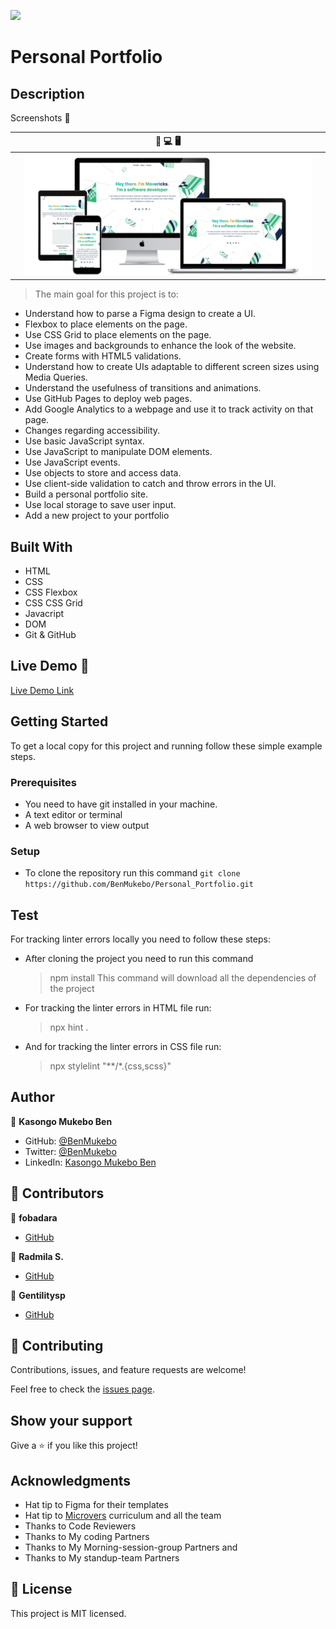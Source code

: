 ![](https://img.shields.io/badge/Microverse-blueviolet)

# Personal Portfolio

## Description 

Screenshots 📸

| |              📱 💻 🖥️            | |
|-|-------------------------------------|-|
||![screenshot](./images/screenshot1.png)||


> The main goal for this project is to: 

- Understand how to parse a Figma design to create a UI.
- Flexbox to place elements on the page.
- Use CSS Grid to place elements on the page.
- Use images and backgrounds to enhance the look of the website.
- Create forms with HTML5 validations.
- Understand how to create UIs adaptable to different screen sizes using Media Queries.
- Understand the usefulness of transitions and animations.
- Use GitHub Pages to deploy web pages.
- Add Google Analytics to a webpage and use it to track activity on that page.
- Changes regarding accessibility.
- Use basic JavaScript syntax.
- Use JavaScript to manipulate DOM elements.
- Use JavaScript events.
- Use objects to store and access data.
- Use client-side validation to catch and throw errors in the UI.
- Build a personal portfolio site.
- Use local storage to save user input.
- Add a new project to your portfolio

## Built With

- HTML
- CSS
- CSS Flexbox
- CSS CSS Grid
- Javacript
- DOM
- Git & GitHub


## Live Demo 🔗

<!-- [Live Demo Link](https://benmukebo.github.io/Personal_Portfolio/) -->


[Live Demo Link](https://laughing-rosalind-98e585.netlify.app)

## Getting Started

To get a local copy for this project and running follow these simple example steps.

### Prerequisites

- You need to have git installed in your machine.
- A text editor or terminal
- A web browser to view output

### Setup

- To clone the repository run this command `git clone https://github.com/BenMukebo/Personal_Portfolio.git`

## Test

For tracking linter errors locally you need to follow these steps:

- After cloning the project you need to run this command
  > npm install
  > This command will download all the dependencies of the project

- For tracking the linter errors in HTML file run:
  > npx hint .

- And for tracking the linter errors in CSS file run:
  > npx stylelint "**/*.{css,scss}"

## Author

👤 **Kasongo Mukebo Ben**

- GitHub: [@BenMukebo](https://github.com/BenMukebo)
- Twitter: [@BenMukebo](https://twitter.com/BenMukebo)
- LinkedIn: [Kasongo Mukebo Ben](https://www.linkedin.com/in/kasongo-mukebo-ben-591720205/)

## 🤝 Contributors

👤 **fobadara**

- [GitHub](https://github.com/fobadara)

👤 **Radmila S.**

- [GitHub](https://github.com/M0rrighan)

👤 **Gentilitysp**

- [GitHub](https://github.com/Gentilitysp)


## 🤝 Contributing

Contributions, issues, and feature requests are welcome!

Feel free to check the [issues page](https://github.com/BenMukebo/Personal_Portfolio.git/issues/).

## Show your support

Give a ⭐️ if you like this project!

## Acknowledgments

- Hat tip to Figma for their templates
- Hat tip to [Microvers](www.microverse.org) curriculum and all the team 
- Thanks to Code Reviewers
- Thanks to My coding Partners
- Thanks to My Morning-session-group Partners and
- Thanks to My standup-team Partners
  

## 📝 License

This project is MIT licensed.
